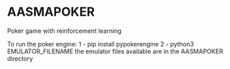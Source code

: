 # AASMAPOKER
Poker game with reinforcement learning

To run the poker engine:
1 - pip install pypokerengine
2 - python3 EMULATOR_FILENAME
  the emulator files available are in the AASMAPOKER directory

